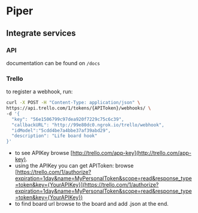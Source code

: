 # Piper

## Integrate services

### API

documentation can be found on `/docs`

### Trello

to register a webhook, run:

```bash
curl -X POST -H "Content-Type: application/json" \
https://api.trello.com/1/tokens/{APIToken}/webhooks/ \
-d '{
  "key": "56e1506799c97dea920f7229c75c6c39",
  "callbackURL": "http://99e80dc0.ngrok.io/trello/webhook",
  "idModel":"5cdd4be7a4bbe37af39abd29",
  "description": "Life board hook"
}'
```

- to see APIKey browse [http://trello.com/app-key](http://trello.com/app-key).
- using the APIKey you can get APIToken: browse [https://trello.com/1/authorize?expiration=1day&name=MyPersonalToken&scope=read&response_type=token&key={YourAPIKey}](https://trello.com/1/authorize?expiration=1day&name=MyPersonalToken&scope=read&response_type=token&key={YourAPIKey})
- to find board url browse to the board and add .json at the end.
